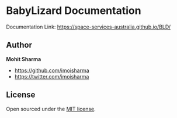 # BabyLizard Documentation

Documentation Link: https://space-services-australia.github.io/BLD/

## Author

**Mohit Sharma**
- <https://github.com/imoisharma>
- <https://twitter.com/imoisharma>


## License

Open sourced under the [MIT license](LICENSE.md).

